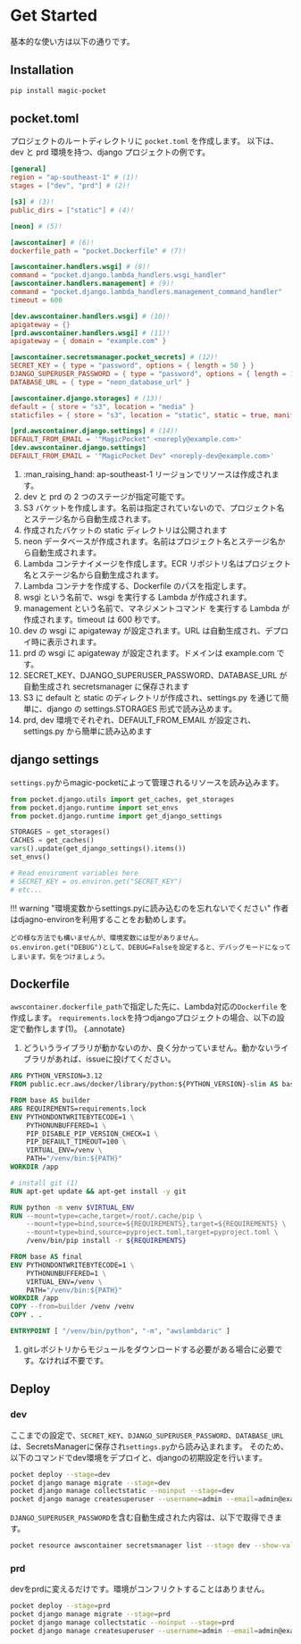 # Get Started

基本的な使い方は以下の通りです。

## Installation

```bash
pip install magic-pocket
```

## pocket.toml

プロジェクトのルートディレクトリに `pocket.toml` を作成します。
以下は、dev と prd 環境を持つ、django プロジェクトの例です。

```toml
[general]
region = "ap-southeast-1" # (1)!
stages = ["dev", "prd"] # (2)!

[s3] # (3)!
public_dirs = ["static"] # (4)!

[neon] # (5)!

[awscontainer] # (6)!
dockerfile_path = "pocket.Dockerfile" # (7)!

[awscontainer.handlers.wsgi] # (8)!
command = "pocket.django.lambda_handlers.wsgi_handler"
[awscontainer.handlers.management] # (9)!
command = "pocket.django.lambda_handlers.management_command_handler"
timeout = 600

[dev.awscontainer.handlers.wsgi] # (10)!
apigateway = {}
[prd.awscontainer.handlers.wsgi] # (11)!
apigateway = { domain = "example.com" }

[awscontainer.secretsmanager.pocket_secrets] # (12)!
SECRET_KEY = { type = "password", options = { length = 50 } }
DJANGO_SUPERUSER_PASSWORD = { type = "password", options = { length = 16 } }
DATABASE_URL = { type = "neon_database_url" }

[awscontainer.django.storages] # (13)!
default = { store = "s3", location = "media" }
staticfiles = { store = "s3", location = "static", static = true, manifest = true }

[prd.awscontainer.django.settings] # (14)!
DEFAULT_FROM_EMAIL = '"MagicPocket" <noreply@example.com>'
[dev.awscontainer.django.settings]
DEFAULT_FROM_EMAIL = '"MagicPocket Dev" <noreply-dev@example.com>'
```

1.  :man_raising_hand: ap-southeast-1 リージョンでリソースは作成されます。
2.  dev と prd の 2 つのステージが指定可能です。
3.  S3 バケットを作成します。名前は指定されていないので、プロジェクト名とステージ名から自動生成されます。
4.  作成されたバケットの static ディレクトリは公開されます
5.  neon データベースが作成されます。名前はプロジェクト名とステージ名から自動生成されます。
6.  Lambda コンテナイメージを作成します。ECR リポジトリ名はプロジェクト名とステージ名から自動生成されます。
7.  Lambda コンテナを作成する、Dockerfile のパスを指定します。
8.  wsgi という名前で、wsgi を実行する Lambda が作成されます。
9.  management という名前で、マネジメントコマンド を実行する Lambda が作成されます。timeout は 600 秒です。
10. dev の wsgi に apigateway が設定されます。URL は自動生成され、デプロイ時に表示されます。
11. prd の wsgi に apigateway が設定されます。ドメインは example.com です。
12. SECRET_KEY、DJANGO_SUPERUSER_PASSWORD、DATABASE_URL が自動生成され secretsmanager に保存されます
13. S3 に default と static のディレクトリが作成され、settings.py を通じて簡単に、django の settings.STORAGES 形式で読み込めます。
14. prd, dev 環境でそれぞれ、DEFAULT_FROM_EMAIL が設定され、settings.py から簡単に読み込めます

## django settings

`settings.py`からmagic-pocketによって管理されるリソースを読み込みます。

```python
from pocket.django.utils import get_caches, get_storages
from pocket.django.runtime import set_envs
from pocket.django.runtime import get_django_settings

STORAGES = get_storages()
CACHES = get_caches()
vars().update(get_django_settings().items())
set_envs()

# Read enviroment variables here
# SECRET_KEY = os.environ.get("SECRET_KEY")
# etc...
```

!!! warning "環境変数からsettings.pyに読み込むのを忘れないでください"
    作者はdjagno-environを利用することをお勧めします。

    どの様な方法でも構いませんが、環境変数には型がありません。
    os.environ.get("DEBUG")として、DEBUG=Falseを設定すると、デバッグモードになってしまいます。気をつけましょう。

## Dockerfile

`awscontainer.dockerfile_path`で指定した先に、Lambda対応の`Dockerfile` を作成します。
`requirements.lock`を持つdjangoプロジェクトの場合、以下の設定で動作します(1)。
{.annotate}

1. どういうライブラリが動かないのか、良く分かっていません。動かないライブラリがあれば、issueに投げてください。

```Dockerfile
ARG PYTHON_VERSION=3.12
FROM public.ecr.aws/docker/library/python:${PYTHON_VERSION}-slim AS base

FROM base AS builder
ARG REQUIREMENTS=requirements.lock
ENV PYTHONDONTWRITEBYTECODE=1 \
    PYTHONUNBUFFERED=1 \
    PIP_DISABLE_PIP_VERSION_CHECK=1 \
    PIP_DEFAULT_TIMEOUT=100 \
    VIRTUAL_ENV=/venv \
    PATH="/venv/bin:${PATH}"
WORKDIR /app

# install git (1)
RUN apt-get update && apt-get install -y git

RUN python -m venv $VIRTUAL_ENV
RUN --mount=type=cache,target=/root/.cache/pip \
    --mount=type=bind,source=${REQUIREMENTS},target=${REQUIREMENTS} \
    --mount=type=bind,source=pyproject.toml,target=pyproject.toml \
    /venv/bin/pip install -r ${REQUIREMENTS}

FROM base AS final
ENV PYTHONDONTWRITEBYTECODE=1 \
    PYTHONUNBUFFERED=1 \
    VIRTUAL_ENV=/venv \
    PATH="/venv/bin:${PATH}"
WORKDIR /app
COPY --from=builder /venv /venv
COPY . .

ENTRYPOINT [ "/venv/bin/python", "-m", "awslambdaric" ]
```

1. gitレポジトリからモジュールをダウンロードする必要がある場合に必要です。なければ不要です。

## Deploy

### dev
ここまでの設定で、`SECRET_KEY`、`DJANGO_SUPERUSER_PASSWORD`、`DATABASE_URL` は、SecretsManagerに保存され`settings.py`から読み込まれます。
そのため、以下のコマンドでdev環境をデプロイと、djangoの初期設定を行います。

```bash
pocket deploy --stage=dev
pocket django manage migrate --stage=dev
pocket django manage collectstatic --noinput --stage=dev
pocket django manage createsuperuser --username=admin --email=admin@example.com --noinput --stage=dev
```


`DJANGO_SUPERUSER_PASSWORD`を含む自動生成された内容は、以下で取得できます。

```bash
pocket resource awscontainer secretsmanager list --stage dev --show-values
```

### prd
devをprdに変えるだけです。環境がコンフリクトすることはありません。
```bash
pocket deploy --stage=prd
pocket django manage migrate --stage=prd
pocket django manage collectstatic --noinput --stage=prd
pocket django manage createsuperuser --username=admin --email=admin@example.com --noinput --stage=prd
```
